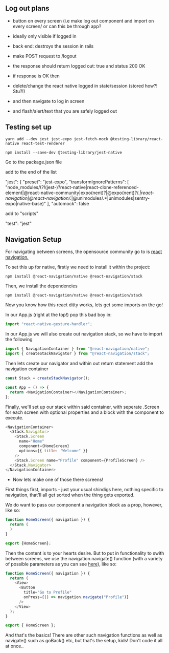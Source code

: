 ## Log out plans

- button on every screen (i.e make log out component and import on every screen/ or can this be through app?
- ideally only visible if logged in

- back end: destroys the session in rails

- make POST request to /logout
- the response should return logged out: true and status 200 OK
- if response is OK then
- delete/change the react native logged in state/session (stored how?! Stu?!)
- and then navigate to log in screen
- and flash/alert/text that you are safely logged out

## Testing set up

```
yarn add --dev jest jest-expo jest-fetch-mock @testing-library/react-native react-test-renderer

npm install --save-dev @testing-library/jest-native
```

Go to the package.json file

add to the end of the list

"jest": {
"preset": "jest-expo",
"transformIgnorePatterns": [
"node_modules/(?!(jest-)?react-native|react-clone-referenced-element|@react-native-community|expo(nent)?|@expo(nent)?/.*|react-navigation|@react-navigation/.*|@unimodules/.*|unimodules|sentry-expo|native-base)"
],
"automock": false

add to "scripts"

"test": "jest"

## Navigation Setup

For navigating between screens, the opensource community go to is <a href="https://reactnavigation.org/">react navigation.</a>

To set this up for native, firstly we need to install it within the project:

```
npm install @react-navigation/native @react-navigation/stack
```

Then, we install the dependencies

```
npm install @react-navigation/native @react-navigation/stack
```

Now you know how this react ditty works, lets get some imports on the go!

In our App.js (right at the top!) pop this bad boy in:

```javascript
import "react-native-gesture-handler";
```

In our App.js we will also create out navigation stack, so we have to import the following

```javascript
import { NavigationContainer } from "@react-navigation/native";
import { createStackNavigator } from "@react-navigation/stack";
```

Then lets create our navigator and within out return statement add the navigation container

```javascript
const Stack = createStackNavigator();

const App = () => {
  return <NavigationContainer></NavigationContainer>;
};
```

Finally, we'll set up our stack within said container, with seperate .Screen for each screen with optional properties and a block with the component to execute.

```javascript
<NavigationContainer>
  <Stack.Navigator>
    <Stack.Screen
      name="Home"
      component={HomeScreen}
      options={{ title: "Welcome" }}
    />
    <Stack.Screen name="Profile" component={ProfileScreen} />
  </Stack.Navigator>
</NavigationContainer>
```

- Now lets make one of those there screens!

First things first, imports - just your usual shindigs here, nothing specific to navigation, that'll all get sorted when the thing gets exported.

We do want to pass our component a navigation block as a prop, however, like so:

```javascript
function HomeScreen({ navigation }) {
  return (
  )
}

export {HomeScreen};
```

Then the content is to your hearts desire. But to put in functionality to swith between screens, we use the navigation.navigate() function (with a variety of possible parameters as you can see <a href="https://reactnavigation.org/docs/params">here</a>), like so:

```javascript
function HomeScreen({ navigation }) {
  return (
    <View>
      <Button
        title="Go to Profile"
        onPress={() => navigation.navigate("Profile")}
      />
    </View>
  );
}

export { HomeScreen };
```

And that's the basics! There are other such navigation functions as well as navigate() such as goBack() etc, but that's the setup, kids! Don't code it all at once..
